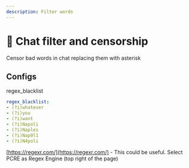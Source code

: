 ```yaml
---
description: Filter words
---
```


# 🤬 Chat filter and censorship

Censor bad words in chat replacing them with asterisk

## Configs

regex\_blacklist

```yaml
regex_blacklist:
- (?i)whatever
- (?i)you
- (?i)want
- (?i)Napoli
- (?i)Naples
- (?i)Nap0l1
- (?i)N4poli
```

[https://regexr.com/](https://regexr.com/) - This could be useful. Select PCRE as Regex Engine (top right of the page)
